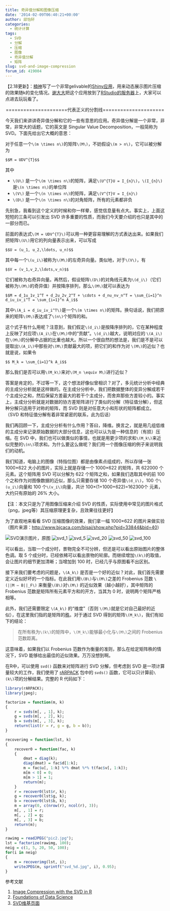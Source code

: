 ```yaml
---
title: 奇异值分解和图像压缩
date: '2014-02-09T06:40:21+00:00'
author: 邱怡轩
categories:
  - 统计计算
tags:
  - SVD
  - 分解
  - 压缩
  - 图像
  - 奇异值分解
  - 矩阵
slug: svd-and-image-compression
forum_id: 419004
---
```


【2.18更新】：[楠神](https://github.com/road2stat)写了一个非常gelivable的[Shiny应用](https://github.com/road2stat/imgsvd)，用来动态展示图片压缩的效果随k的变化情况。[谢大大](http://yihui.name/)把这个应用放到了[RStudio的服务器](https://yihui.shinyapps.io/imgsvd/)上，大家可以点进去玩玩看了。

<p style="text-align: center;">
  =====================代表正义的分割线=====================
</p>

今天我们来讲讲奇异值分解和它的一些有意思的应用。奇异值分解是一个非常，非常，非常大的话题，它的英文是 Singular Value Decomposition，一般简称为 SVD。下面先给出它大概的意思：

对于任意一个`\(m \times n\)`的矩阵`\(M\)`，不妨假设`\(m > n\)`，它可以被分解为

`$$M = UDV^{T}$$`

其中

  * `\(U\)` 是一个`\(m \times n\)`的矩阵，满足`\(U^{T}U = I_{n}\)`，`\(I_{n}\)` 是`\(n \times n\)`的单位阵
  * `\(V\)` 是一个`\(n \times n\)`的矩阵，满足`\(V^{T}V = I_{n}\)`
  * `\(D\)` 是一个`\(n \times n\)`的对角矩阵，所有的元素都非负

先别急，我看到这个定义的时候和你一样晕，感觉信息量有点大。事实上，上面这短短的三条可以引发出 SVD 许多重要的性质，而我们今天要介绍的也只是其中的一部分而已。

<!--more-->

前面的表达式`\(M = UDV^{T}\)`可以用一种更容易理解的方式表达出来。如果我们把矩阵`\(U\)`用它的列向量表示出来，可以写成

`$$U = (u_1, u_2,\ldots, u_n)$$`

其中每一个`\(u_i\)`被称为`\(M\)`的左奇异向量。类似地，对于`\(V\)`，有

`$$V = (v_1,v_2,\ldots,v_n)$$`

它们被称为右奇异向量。再然后，假设矩阵`\(D\)`的对角线元素为`\(d_i\)`（它们被称为`\(M\)`的奇异值）并按降序排列，那么`\(M\)`就可以表达为

`$$M = d_1u_1v_1^T + d_2u_2v_2^T + \cdots + d_nu_nv_n^T = \sum_{i=1}^n d_iu_iv_i^T = \sum_{i=1}^n A_i$$`

其中`\(A_i = d_iu_iv_i^T\)`是一个`\(m \times n\)`的矩阵。换句话说，我们把原来的矩阵`\(M\)`表达成了`\(n\)`个矩阵的和。

这个式子有什么用呢？注意到，我们假定`\(d_i\)`是按降序排列的，它在某种程度上反映了对应项`\(A_i\)`在`\(M\)`中的“贡献”。`\(d_i\)`越大，说明对应的 `\(A_i\)`在`\(M\)`的分解中占据的比重也越大。所以一个很自然的想法是，我们是不是可以提取出`\(A_i\)`中那些对`\(M\)`贡献最大的项，把它们的和作为对 `\(M\)`的近似？也就是说，如果令

`$$ M_k = \sum_{i=1}^k A_i$$`

那么我们是否可以用`\(M_k\)`来对`\(M_n \equiv M\)`进行近似？

答案是肯定的，不过等一下，这个想法好像似曾相识？对了，多元统计分析中经典的主成分分析就是这样做的。在主成分分析中，我们把数据整体的变异分解成若干个主成分之和，然后保留方差最大的若干个主成分，而舍弃那些方差较小的。事实上，主成分分析就是对数据的协方差矩阵进行了类似的分解（特征值分解），但这种分解只适用于对称的矩阵，而 SVD 则是对任意大小和形状的矩阵都成立。（SVD 和特征值分解有着非常紧密的联系，此为后话）

我们再回顾一下，主成分分析有什么作用？答曰，降维。换言之，就是用几组低维的主成分来记录原始数据的大部分信息，这也可以认为是一种信息的（有损）压缩。在 SVD 中，我们也可以做类似的事情，也就是用更少项的求和`\(M_k\)`来近似完整的`\(n\)`项求和。为什么要这么做呢？我们用一个图像压缩的例子来说明我们的动机。

我们知道，电脑上的图像（特指位图）都是由像素点组成的，所以存储一张 1000×622 大小的图片，实际上就是存储一个 1000×622 的矩阵，共 622000 个元素。这个矩阵用 SVD 可以分解为 622 个矩阵之和，如果我们选取其中的前 100 个之和作为对图像数据的近似，那么只需要存储 100 个奇异值`\(d_i\)`，100 个`\(u_i\)`向量和 100 个`\(v_i\)`向量，共计 100×(1+1000+622)=162300个 元素，大约只有原始的 26% 大小。

【注：本文只是为了用图像压缩来介绍 SVD 的性质，实际使用中常见的图片格式（png，jpeg等）其压缩原理更复杂，且效果往往更好】

为了直观地来看看 SVD 压缩图像的效果，我们拿一幅 1000×622 的图片来做实验（图片来源：<http://www.bjcaca.com/bisai/show.php?pid=33844&bid=40>）

![SVD演示图片，原图](https://uploads.cosx.org/2014/02/pic2.jpg)
![svd_1](https://uploads.cosx.org/2014/02/svd_1.jpg)
![svd_5](https://uploads.cosx.org/2014/02/svd_5.jpg)
![svd_20](https://uploads.cosx.org/2014/02/svd_20.jpg)
![svd_50](https://uploads.cosx.org/2014/02/svd_50.jpg)
![svd_100](https://uploads.cosx.org/2014/02/svd_100.jpg)

可以看出，当取一个成分时，景物完全不可分辨，但还是可以看出原始图片的整体色调。取 5 个成分时，已经依稀可以看出景物的轮廓。而继续增加`\(k\)`的取值，会让图片的细节更加清晰；当增加到 100 时，已经几乎与原图看不出区别。

接下来我们要考虑的问题是，`\(A_k\)` 是否是一个好的近似？对此，我们首先需要定义近似好坏的一个指标。在此我们用`\(B\)`与`\(M\)`之差的 Frobenius 范数 `\(||M – B||_F\)` 来衡量`\(B\)`对`\(M\)` 的近似效果（越小越好），其中矩阵的 Frobenius 范数是矩阵所有元素平方和的开方，当其为 0 时，说明两个矩阵严格相等。

此外，我们还需要限定 `\(A_k\)` 的“维度”（否则 `\(M\)`就是它对自己最好的近似），在这里我们指的是矩阵的[秩](http://zh.wikipedia.org/wiki/%E7%A7%A9_%28%E7%BA%BF%E6%80%A7%E4%BB%A3%E6%95%B0%29)。对于通过 SVD 得到的矩阵`\(M_k\)`，我们有如下的结论：

> 在所有秩为`\(k\)`的矩阵中，`\(M_k\)`能够最小化与`\(M\)`之间的 Frobenius 范数距离。

这意味着，如果我们以 Frobenius 范数作为衡量的准则，那么在给定矩阵秩的情况下，SVD 能够给出最佳的近似效果。万万没想到啊。

在R中，可以使用 `svd()` 函数来对矩阵进行 SVD 分解，但考虑到 SVD 是一项计算量较大的工作，我们使用了 [rARPACK](http://cran.r-project.org/web/packages/rARPACK/index.html) 包中的 `svds()` 函数，它可以只计算前`\(k\)`项的分解结果。完整的 R 代码如下：

```r
library(rARPACK);
library(jpeg);

factorize = function(m, k)
{
    r = svds(m[, , 1], k);
    g = svds(m[, , 2], k);
    b = svds(m[, , 3], k);
    return(list(r = r, g = g, b = b));
}

recoverimg = function(lst, k)
{
    recover0 = function(fac, k)
    {
        dmat = diag(k);
        diag(dmat) = fac$d[1:k];
        m = fac$u[, 1:k] %*% dmat %*% t(fac$v[, 1:k]);
        m[m < 0] = 0;
        m[m > 1] = 1;
        return(m);
    }
    r = recover0(lst$r, k);
    g = recover0(lst$g, k);
    b = recover0(lst$b, k);
    m = array(0, c(nrow(r), ncol(r), 3));
    m[, , 1] = r;
    m[, , 2] = g;
    m[, , 3] = b;
    return(m);
}

rawimg = readJPEG("pic2.jpg");
lst = factorize(rawimg, 100);
neig = c(1, 5, 20, 50, 100);
for(i in neig)
{
    m = recoverimg(lst, i);
    writeJPEG(m, sprintf("svd_%d.jpg", i), 0.95);
}
```

参考文献

  1. [Image Compression with the SVD in R](http://www.johnmyleswhite.com/notebook/2009/12/17/image-compression-with-the-svd-in-r/)
  2. [Foundations of Data Science](http://www.cs.cornell.edu/jeh/book112013.pdf)
  3. [SVD维基页面](http://en.wikipedia.org/wiki/Singular_value_decomposition)
